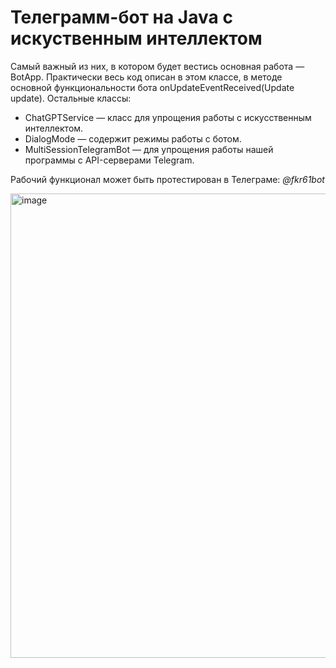 # Телеграмм-бот на Java с искуственным интеллектом

Самый важный из них, в котором будет вестись основная работа — BotApp. Практически весь код описан в этом классе, в методе основной функциональности бота onUpdateEventReceived(Update update). 
Остальные классы:
- ChatGPTService — класс для упрощения работы с искусственным интеллектом.
- DialogMode — содержит режимы работы с ботом.
- MultiSessionTelegramBot — для упрощения работы нашей программы с API-серверами Telegram.

Рабочий функционал может быть протестирован в Телеграме: *@fkr61bot*

<img width="534" height="743" alt="image" src="https://github.com/user-attachments/assets/d3b24d68-4f79-4e6e-bc94-65e5e5336a18" />


